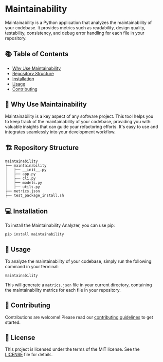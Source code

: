 # Maintainability

Maintainability is a Python application that analyzes the maintainability of your codebase. It provides metrics such as readability, design quality, testability, consistency, and debug error handling for each file in your repository.

## 📚 Table of Contents
- [Why Use Maintainability](#why-use-maintainability)
- [Repository Structure](#repository-structure)
- [Installation](#installation)
- [Usage](#usage)
- [Contributing](#contributing)

## 🎯 Why Use Maintainability
Maintainability is a key aspect of any software project. This tool helps you to keep track of the maintainability of your codebase, providing you with valuable insights that can guide your refactoring efforts. It's easy to use and integrates seamlessly into your development workflow.

## 🏗️ Repository Structure
```
maintainability
├── maintainability
│   ├── __init__.py
│   ├── app.py
│   ├── cli.py
│   ├── models.py
│   ├── utils.py
├── metrics.json
├── test_package_install.sh
```

## 💻 Installation
To install the Maintainability Analyzer, you can use pip:
```bash
pip install maintainability
```

## 🚀 Usage
To analyze the maintainability of your codebase, simply run the following command in your terminal:
```bash
maintainability
```
This will generate a `metrics.json` file in your current directory, containing the maintainability metrics for each file in your repository.

## 🤝 Contributing
Contributions are welcome! Please read our [contributing guidelines](CONTRIBUTING.md) to get started.

## 📝 License
This project is licensed under the terms of the MIT license. See the [LICENSE](LICENSE.md) file for details.